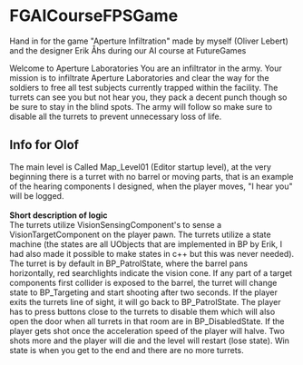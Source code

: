 # FGAICourseFPSGame
Hand in for the game "Aperture Infiltration" made by myself (Oliver Lebert) and the designer Erik Åhs during our AI course at FutureGames

Welcome to Aperture Laboratories
You are an infiltrator in the army. Your mission is to infiltrate Aperture Laboratories and clear the way for the soldiers to free all test subjects currently trapped within the facility.
The turrets can see you but not hear you, they pack a decent punch though so be sure to stay in the blind spots. The army will follow so make sure to disable all the turrets to prevent unnecessary loss of life.

<h2>Info for Olof</h2>
The main level is Called Map_Level01 (Editor startup level), at the very beginning there is a turret with no barrel or moving parts, that is an example of the hearing components I designed, when the player moves, "I hear you" will be logged.<br><br>
<strong>Short description of logic</strong><br>
The turrets utilize VisionSensingComponent's to sense a VisionTargetComponent on the player pawn. The turrets utilize a state machine (the states are all UObjects that are implemented in BP by Erik, I had also made it possible to make states in c++ but this was never needed). The turret is by default in BP_PatrolState, where the barrel pans horizontally, red searchlights indicate the vision cone. If any part of a target components first collider is exposed to the barrel, the turret will change state to BP_Targeting and start shooting after two seconds. If the player exits the turrets line of sight, it will go back to BP_PatrolState. The player has to press buttons close to the turrets to disable them which will also open the door when all turrets in that room are in BP_DisabledState. If the player gets shot once the acceleration speed of the player will halve. Two shots more and the player will die and the level will restart (lose state). Win state is when you get to the end and there are no more turrets.
